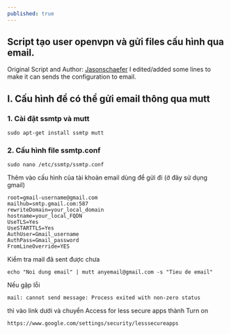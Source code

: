 ```yaml
---
published: true
---
```

## Script tạo user openvpn và gửi files cấu hình qua email.
Original Script and Author: [Jasonschaefer](http://jasonschaefer.com/stuff/easyrsa-user-setup-vyos.sh.txt)
I edited/added some lines to make it can sends the configuration to email.
## I. Cấu hình để có thể gửi email thông qua mutt
### 1. Cài đặt ssmtp và mutt
```
sudo apt-get install ssmtp mutt
```

### 2. Cấu hình file ssmtp.conf
```
sudo nano /etc/ssmtp/ssmtp.conf
```

Thêm vào cấu hình của tài khoản email dùng để gửi đi (ở đây sử dụng gmail)
```
root=gmail-username@gmail.com
mailhub=smtp.gmail.com:587
rewriteDomain=your_local_domain
hostname=your_local_FQDN
UseTLS=Yes
UseSTARTTLS=Yes
AuthUser=Gmail_username
AuthPass=Gmail_password
FromLineOverride=YES
```

Kiểm tra mail đã sent được chưa
```
echo "Noi dung email" | mutt anyemail@gmail.com -s "Tieu de email"
```

Nếu gặp lỗi
```
mail: cannot send message: Process exited with non-zero status
```
thì vào link dưới và chuyển Access for less secure apps thành Turn on
```
https://www.google.com/settings/security/lesssecureapps
```
